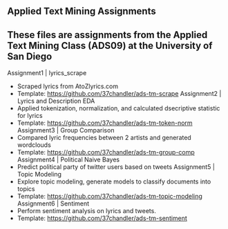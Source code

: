 ## Applied Text Mining Assignments
These files are assignments from the Applied Text Mining Class (ADS09) at the University of San Diego
----------------

Assignment1 | lyrics_scrape 
* Scraped lyrics from AtoZlyrics.com
* Template: https://github.com/37chandler/ads-tm-scrape
Assignment2 | Lyrics and Description EDA
* Applied tokenization, normalization, and calculated dsecriptive statistic for lyrics
* Template: https://github.com/37chandler/ads-tm-token-norm
Assignment3 | Group Comparison
* Compared lyric frequencies between 2 artists and generated wordclouds
* Template: https://github.com/37chandler/ads-tm-group-comp
Assignment4 | Political Naive Bayes
* Predict political party of twitter users based on tweets
Assignment5 | Topic Modeling
* Explore topic modeling, generate models to classify documents into topics
* Template: https://github.com/37chandler/ads-tm-topic-modeling
Assignment6 | Sentiment
* Perform sentiment analysis on lyrics and tweets. 
* Template: https://github.com/37chandler/ads-tm-sentiment

